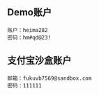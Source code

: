 ## Demo账户

```
账户：heima282
密码：hm#qd@23!
```

## 支付宝沙盒账户

```
邮箱：fukuvb7569@sandbox.com
密码：111111
```
